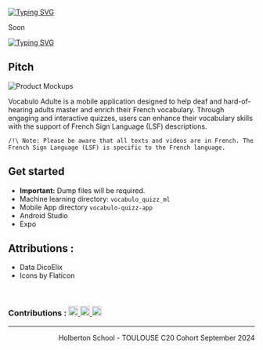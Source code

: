 <a href="https://git.io/typing-svg"><img src="https://readme-typing-svg.demolab.com?font=Montserrat&weight=800&size=28&pause=1000&width=800&lines=Vocabulo-junior-app+and+Vocabulo_junior_ml" alt="Typing SVG" /></a>

Soon

<a href="https://git.io/typing-svg"><img src="https://readme-typing-svg.demolab.com?font=Montserrat&weight=800&size=28&pause=1000&width=800&lines=Vocabulo-quizz-app+and+Vocabulo+Quizz+ml" alt="Typing SVG" /></a>

## Pitch 

![Product Mockups](https://github.com/user-attachments/assets/60b544c2-00be-46ee-9fee-1c96fd4ec456)


Vocabulo Adulte is a mobile application designed to help deaf and hard-of-hearing adults master and enrich their French vocabulary. Through engaging and interactive quizzes, users can enhance their vocabulary skills with the support of French Sign Language (LSF) descriptions.

`/!\ Note: Please be aware that all texts and videos are in French. The French Sign Language (LSF) is specific to the French language.`

## Get started
- **Important:** Dump files will be required.
- Machine learning directory: `vocabulo_quizz_ml`
- Mobile App directory `vocabulo-quizz-app`
- Android Studio
- Expo

## Attributions :
* Data DicoElix
* Icons by Flaticon  

<br>
<h3>Contributions :
   <a href="https://www.linkedin.com/in/vanessa-tessier-601794252/">
        <img alt="Anurag Hazra | CodeSandbox" height="20px" src="https://img.shields.io/badge/TessierVanessa-4A6552?style=for-the-badge&logo=linkedin&color=0D1320&logoColor=white"/>
    </a>
 <a href="https://www.linkedin.com/in/marianne-arrué-01650429/">
       <img alt="Anurag Hazra | CodeSandbox" height="20px" src="https://img.shields.io/badge/ArrueMarianne-4A6552?style=for-the-badge&logo=linkedin&color=0D1320&logoColor=white" />
    </a>
 <a href="https://www.linkedin.com/in/amandine-assenat-designer-graphique-developpeuse-front-end/">
       <img alt="Anurag Hazra | CodeSandbox" height="20px" src="https://img.shields.io/badge/AssenatAmandine-4A65520D1320?style=for-the-badge&logo=linkedin&color=0D1320&logoColor=white" />
    </a>
    </h3>
<hr>
<p align="right">Holberton School - TOULOUSE C20 Cohort September 2024</p>
